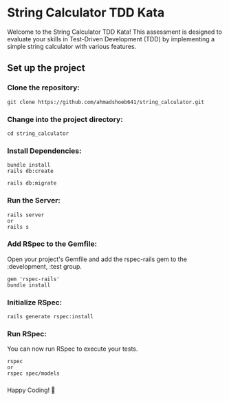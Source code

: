 # String Calculator TDD Kata
Welcome to the String Calculator TDD Kata! This assessment is designed to evaluate your skills in Test-Driven Development (TDD) by implementing a simple string calculator with various features.

## Set up the project
### Clone the repository:
`git clone https://github.com/ahmadshoeb641/string_calculator.git`

### Change into the project directory:
`cd string_calculator`

### Install Dependencies:
`bundle install`  
`rails db:create`

`rails db:migrate`

### Run the Server:
`rails server`  
`or`  
`rails s`

### Add RSpec to the Gemfile:
Open your project's Gemfile and add the rspec-rails gem to the :development, :test group.

`gem 'rspec-rails'`  
`bundle install`

### Initialize RSpec:
`rails generate rspec:install`

### Run RSpec:
You can now run RSpec to execute your tests.

`rspec`  
`or`  
`rspec spec/models`

### 

Happy Coding! 🚀
